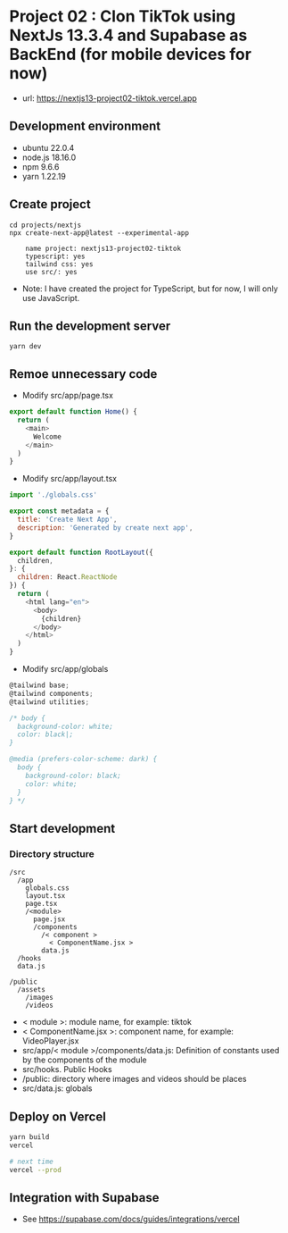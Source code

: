 # Project 02 : Clon TikTok using NextJs 13.3.4 and Supabase as BackEnd (for mobile devices for now)

* url: <https://nextjs13-project02-tiktok.vercel.app>

## Development environment

* ubuntu 22.0.4
* node.js 18.16.0
* npm 9.6.6
* yarn 1.22.19

## Create project

```shell
cd projects/nextjs
npx create-next-app@latest --experimental-app

    name project: nextjs13-project02-tiktok
    typescript: yes
    tailwind css: yes
    use src/: yes
```

* Note: I have created the project for TypeScript, but for now, I will only use JavaScript.

## Run the development server

```shell
yarn dev
```

## Remoe unnecessary code

* Modify src/app/page.tsx

```js
export default function Home() {
  return (
    <main>
      Welcome
    </main>
  )
}
```

* Modify src/app/layout.tsx

```js
import './globals.css'

export const metadata = {
  title: 'Create Next App',
  description: 'Generated by create next app',
}

export default function RootLayout({
  children,
}: {
  children: React.ReactNode
}) {
  return (
    <html lang="en">
      <body>
        {children}
      </body>
    </html>
  )
}
```

* Modify src/app/globals

```js
@tailwind base;
@tailwind components;
@tailwind utilities;

/* body {
  background-color: white;
  color: black|;
}

@media (prefers-color-scheme: dark) {
  body {
    background-color: black;
    color: white;
  }
} */
```

## Start development

### Directory structure

```shell
/src
  /app
    globals.css
    layout.tsx
    page.tsx
    /<module>
      page.jsx
      /components
        /< component >
          < ComponentName.jsx >
        data.js
  /hooks
  data.js

/public
  /assets
    /images
    /videos
```

* < module >: module name, for example: tiktok
* < ComponentName.jsx >: component name, for example: VideoPlayer.jsx
* src/app/< module >/components/data.js:
Definition of constants used by the components of the module
* src/hooks. Public Hooks
* /public: directory where images and videos should be places
* src/data.js: globals

## Deploy on Vercel

```bash
yarn build
vercel

# next time
vercel --prod
```

## Integration with Supabase

* See <https://supabase.com/docs/guides/integrations/vercel>
